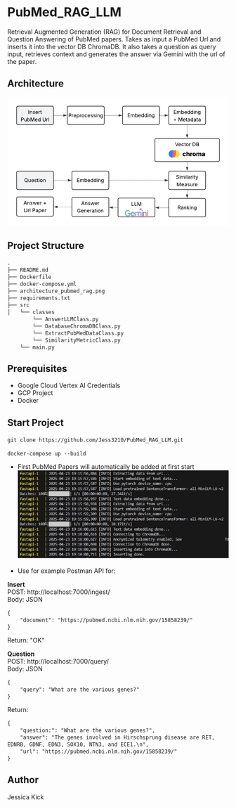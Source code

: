 # PubMed_RAG_LLM
Retrieval Augmented Generation (RAG) for Document Retrieval and Question Answering of PubMed papers. Takes as input a PubMed Url and inserts it into the vector DB ChromaDB. It also takes a question as query input, retrieves context and generates the answer via Gemini with the url of the paper. 

## Architecture
![Architektur System](architecture_pubmed_rag_llm.png)

## Project Structure
```
.
├── README.md
├── Dockerfile
├── docker-compose.yml
├── architecture_pubmed_rag.png
├── requirements.txt
├── src
│   └── classes
        └── AnswerLLMClass.py
        └── DatabaseChromaDBClass.py
        └── ExtractPubMedDataClass.py
        └── SimilarityMetricClass.py
    └── main.py
```
## Prerequisites
* Google Cloud Vertex AI Credentials
* GCP Project
* Docker

## Start Project
`git clone https://github.com/Jess3210/PubMed_RAG_LLM.git`

`docker-compose up --build`

* First PubMed Papers will automatically be added at first start
![Start Insert](start_insert.JPG)

* Use for example Postman API for:
  
**Insert** <br>
POST: http://localhost:7000/ingest/ <br>
Body: JSON
```
{
    "document": "https://pubmed.ncbi.nlm.nih.gov/15858239/"
}
```
Return: "OK"

**Question** <br>
POST: http://localhost:7000/query/ <br>
Body: JSON
```
{
    "query": "What are the various genes?"
}
```
Return:
```
{
    "question:": "What are the various genes?",
    "answer": "The genes involved in Hirschsprung disease are RET, EDNRB, GDNF, EDN3, SOX10, NTN3, and ECE1.\n",
    "url": "https://pubmed.ncbi.nlm.nih.gov/15858239/"
}
```
## Author <br>
Jessica Kick
